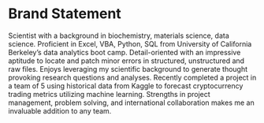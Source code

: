 # Brand Statement

Scientist with a background in biochemistry, materials science, data science. Proficient in Excel, VBA, Python, SQL from University of California Berkeley’s data analytics boot camp. Detail-oriented with an impressive aptitude to locate and patch minor errors in structured, unstructured and raw files. Enjoys leveraging my scientific background to generate thought provoking research questions and analyses. Recently completed a project in a team of 5 using historical data from Kaggle to forecast cryptocurrency trading metrics utilizing machine learning. Strengths in project management, problem solving, and international collaboration makes me an invaluable addition to any team.

